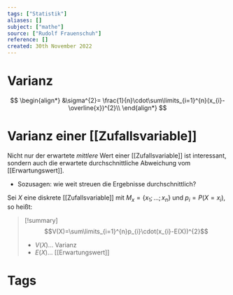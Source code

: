 ```yaml
---
tags: ["Statistik"]
aliases: []
subject: ["mathe"]
source: ["Rudolf Frauenschuh"]
reference: []
created: 30th November 2022
---
```


# Varianz
$$
\begin{align*}
&\sigma^{2}= \frac{1}{n}\cdot\sum\limits_{i=1}^{n}(x_{i}-\overline{x})^{2}\\
\end{align*}
$$
# Varianz einer [[Zufallsvariable]]
Nicht nur der erwartete *mittlere* Wert einer [[Zufallsvariable]] ist interessant, sondern auch die erwartete durchschnittliche Abweichung vom [[Erwartungswert]].

- Sozusagen: wie weit streuen die Ergebnisse durchschnittlich?

Sei $X$ eine diskrete [[Zufallsvariable]] mit $M_{x}=\{x_{1};\dots;x_{n}\}$ und $p_{i}=P(X=x_{i})$, so heißt:

>[!summary] $$V(X)=\sum\limits_{i=1}^{n}p_{i}\cdot(x_{i}-E(X))^{2}$$
>
> - $V(X)\dots$ Varianz
> - $E(X)\dots$ [[Erwartungswert]]

# Tags
